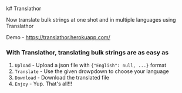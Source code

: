 k# Translathor

Now translate bulk strings at one shot and in multiple languages using Translathor

Demo - https://translathor.herokuapp.com/

### With Translathor, translating bulk strings are as easy as
1. `Upload` - Upload a json file with `{"English": null, ...}` format
2. `Translate` - Use the given drowpdown to choose your language
3. `Download` - Download the translated file
4. `Enjoy` - Yup. That's all!!!

